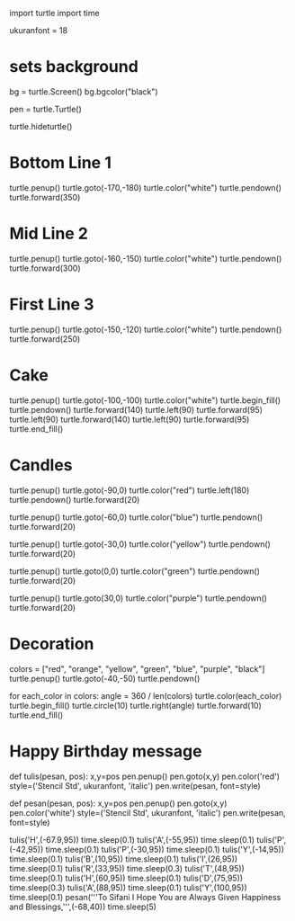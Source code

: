 import turtle
import time


ukuranfont = 18

# sets background
bg = turtle.Screen()
bg.bgcolor("black")

pen = turtle.Turtle()

turtle.hideturtle()
# Bottom Line 1
turtle.penup()
turtle.goto(-170,-180)
turtle.color("white")
turtle.pendown()
turtle.forward(350)

# Mid Line 2
turtle.penup()
turtle.goto(-160,-150)
turtle.color("white")
turtle.pendown()
turtle.forward(300)

# First Line 3
turtle.penup()
turtle.goto(-150,-120)
turtle.color("white")
turtle.pendown()
turtle.forward(250)

# Cake
turtle.penup()
turtle.goto(-100,-100)
turtle.color("white")
turtle.begin_fill()
turtle.pendown()
turtle.forward(140)
turtle.left(90)
turtle.forward(95)
turtle.left(90)
turtle.forward(140)
turtle.left(90)
turtle.forward(95)
turtle.end_fill()

# Candles
turtle.penup()
turtle.goto(-90,0)
turtle.color("red")
turtle.left(180)
turtle.pendown()
turtle.forward(20)

turtle.penup()
turtle.goto(-60,0)
turtle.color("blue")
turtle.pendown()
turtle.forward(20)

turtle.penup()
turtle.goto(-30,0)
turtle.color("yellow")
turtle.pendown()
turtle.forward(20)

turtle.penup()
turtle.goto(0,0)
turtle.color("green")
turtle.pendown()
turtle.forward(20)

turtle.penup()
turtle.goto(30,0)
turtle.color("purple")
turtle.pendown()
turtle.forward(20)

# Decoration
colors = ["red", "orange", "yellow", "green", "blue", "purple", "black"]
turtle.penup()
turtle.goto(-40,-50)
turtle.pendown()

for each_color in colors:
    angle = 360 / len(colors)
    turtle.color(each_color)
    turtle.begin_fill()
    turtle.circle(10)
    turtle.right(angle)
    turtle.forward(10)
    turtle.end_fill()
    

# Happy Birthday message

def tulis(pesan, pos):
    x,y=pos
    pen.penup()
    pen.goto(x,y)
    pen.color('red')
    style=('Stencil Std', ukuranfont, 'italic')
    pen.write(pesan, font=style)
    
def pesan(pesan, pos):
    x,y=pos
    pen.penup()
    pen.goto(x,y)
    pen.color('white')
    style=('Stencil Std', ukuranfont, 'italic')
    pen.write(pesan, font=style)

tulis('H',(-67.9,95))
time.sleep(0.1)
tulis('A',(-55,95))
time.sleep(0.1)
tulis('P',(-42,95))
time.sleep(0.1)
tulis('P',(-30,95))
time.sleep(0.1)
tulis('Y',(-14,95))
time.sleep(0.1)
tulis('B',(10,95))
time.sleep(0.1)
tulis('I',(26,95))
time.sleep(0.1)
tulis('R',(33,95))
time.sleep(0.3)
tulis('T',(48,95))
time.sleep(0.1)
tulis('H',(60,95))
time.sleep(0.1)
tulis('D',(75,95))
time.sleep(0.3)
tulis('A',(88,95))
time.sleep(0.1)
tulis('Y',(100,95))
time.sleep(0.1)
pesan('''To Sifani
I Hope You are Always Given Happiness and Blessings,''',(-68,40))
time.sleep(5)
